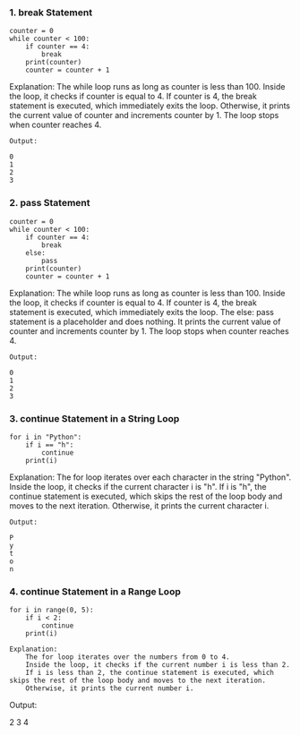 ### 1. break Statement

```
counter = 0
while counter < 100:
    if counter == 4:
        break
    print(counter)
    counter = counter + 1
```

Explanation:
    The while loop runs as long as counter is less than 100.
    Inside the loop, it checks if counter is equal to 4.
    If counter is 4, the break statement is executed, which immediately exits the loop.
    Otherwise, it prints the current value of counter and increments counter by 1.
    The loop stops when counter reaches 4.

```
Output:

0
1
2
3
```

### 2. pass Statement

```
counter = 0
while counter < 100:
    if counter == 4:
        break
    else:
        pass
    print(counter)
    counter = counter + 1
```

Explanation:
    The while loop runs as long as counter is less than 100.
    Inside the loop, it checks if counter is equal to 4.
    If counter is 4, the break statement is executed, which immediately exits the loop.
    The else: pass statement is a placeholder and does nothing.
    It prints the current value of counter and increments counter by 1.
    The loop stops when counter reaches 4.

```
Output:

0
1
2
3
```

### 3. continue Statement in a String Loop

```
for i in "Python":
    if i == "h":
        continue
    print(i)
```

Explanation:
    The for loop iterates over each character in the string "Python".
    Inside the loop, it checks if the current character i is "h".
    If i is "h", the continue statement is executed, which skips the rest of the loop body and moves to the next iteration.
    Otherwise, it prints the current character i.

```
Output:

P
y
t
o
n
```

### 4. continue Statement in a Range Loop

```
for i in range(0, 5):
    if i < 2:
        continue
    print(i)

Explanation:
    The for loop iterates over the numbers from 0 to 4.
    Inside the loop, it checks if the current number i is less than 2.
    If i is less than 2, the continue statement is executed, which skips the rest of the loop body and moves to the next iteration.
    Otherwise, it prints the current number i.

```
Output:

2
3
4
```